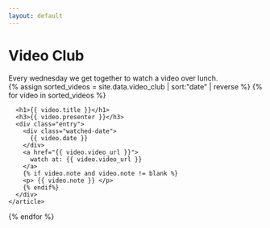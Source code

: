 ```yaml
---
layout: default
---
```


<h1>Video Club</h1>
<div>
  Every wednesday we get together to watch a video over lunch.
</div>
<div class="video-club">
  {% assign sorted_videos = site.data.video_club | sort:"date" | reverse %}
  {% for video in sorted_videos %}
    <article>

      <h1>{{ video.title }}</h1>
      <h3>{{ video.presenter }}</h3>
      <div class="entry">
        <div class="watched-date">
          {{ video.date }}
        </div>
        <a href="{{ video.video_url }}">
          watch at: {{ video.video_url }}
        </a>
        {% if video.note and video.note != blank %}
        <p> {{ video.note }} </p>
        {% endif%}
      </div>
    </article>
  {% endfor %}
</div>